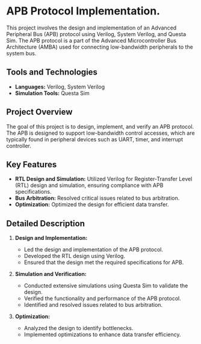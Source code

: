 # APB Protocol Implementation.

This project involves the design and implementation of an Advanced Peripheral Bus (APB) protocol using Verilog, System Verilog, and Questa Sim. The APB protocol is a part of the Advanced Microcontroller Bus Architecture (AMBA) used for connecting low-bandwidth peripherals to the system bus.

## Tools and Technologies
- **Languages:** Verilog, System Verilog
- **Simulation Tools:** Questa Sim

## Project Overview
The goal of this project is to design, implement, and verify an APB protocol. The APB is designed to support low-bandwidth control accesses, which are typically found in peripheral devices such as UART, timer, and interrupt controller. 

## Key Features
- **RTL Design and Simulation:** Utilized Verilog for Register-Transfer Level (RTL) design and simulation, ensuring compliance with APB specifications.
- **Bus Arbitration:** Resolved critical issues related to bus arbitration.
- **Optimization:** Optimized the design for efficient data transfer.

## Detailed Description
1. **Design and Implementation:**
   - Led the design and implementation of the APB protocol.
   - Developed the RTL design using Verilog.
   - Ensured that the design met the required specifications for APB.

2. **Simulation and Verification:**
   - Conducted extensive simulations using Questa Sim to validate the design.
   - Verified the functionality and performance of the APB protocol.
   - Identified and resolved issues related to bus arbitration.

3. **Optimization:**
   - Analyzed the design to identify bottlenecks.
   - Implemented optimizations to enhance data transfer efficiency.
